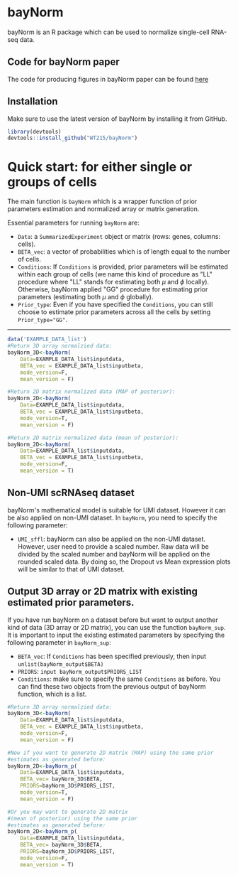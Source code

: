 # bayNorm

bayNorm is an R package which can be used to normalize single-cell RNA-seq data. 

## Code for bayNorm paper
The code for producing figures in bayNorm paper can be found [here](https://github.com/WT215/bayNorm_papercode)

## Installation

Make sure to use the latest version of bayNorm by installing it from GitHub. 


```R
library(devtools)
devtools::install_github("WT215/bayNorm")
```


# Quick start: for either single or groups of cells
The main function is `bayNorm` which is a wrapper function of prior parameters estimation and normalized array or matrix generation. 

Essential parameters for running `bayNorm` are: 

* `Data`: a `SummarizedExperiment` object or matrix (rows: genes, columns: cells). 
* `BETA_vec`: a vector of probabilities which is of length equal to the number of cells. 
* `Conditions`: If `Conditions` is provided, prior parameters will be estimated within each group of cells (we name this kind of procedure as "LL" procedure where "LL" stands for estimating both $\mu$ and $\phi$ locally). Otherwise, bayNorm applied "GG" procedure for estimating prior parameters (estimating both $\mu$ and $\phi$ globally).
* `Prior_type`: Even if you have specified the `Conditions`, you can still choose to estimate prior parameters across all the cells by setting `Prior_type="GG"`.

***

   


```R
data('EXAMPLE_DATA_list')
#Return 3D array normalzied data:
bayNorm_3D<-bayNorm(
    Data=EXAMPLE_DATA_list$inputdata,
    BETA_vec = EXAMPLE_DATA_list$inputbeta,
    mode_version=F,
    mean_version = F)

#Return 2D matrix normalized data (MAP of posterior):
bayNorm_2D<-bayNorm(
    Data=EXAMPLE_DATA_list$inputdata,
    BETA_vec = EXAMPLE_DATA_list$inputbeta,
    mode_version=T,
    mean_version = F)

#Return 2D matrix normalized data (mean of posterior):
bayNorm_2D<-bayNorm(
    Data=EXAMPLE_DATA_list$inputdata,
    BETA_vec = EXAMPLE_DATA_list$inputbeta,
    mode_version=F,
    mean_version = T)
```

## Non-UMI scRNAseq dataset
bayNorm's mathematical model is suitable for UMI dataset. However it can be also applied on non-UMI dataset. In `bayNorm`, you need to specify the following parameter:
* `UMI_sffl`: bayNorm can also be applied on the non-UMI dataset. However, user need to provide a scaled number. Raw data will be divided by the scaled number and bayNorm will be applied on the rounded scaled data. By doing so, the Dropout vs Mean expression plots will be similar to that of UMI dataset.


## Output 3D array or 2D matrix with existing estimated prior parameters.
If you have run bayNorm on a dataset before but want to output another kind of data (3D array or 2D matrix), you can use the function `bayNorm_sup`. It is important to input the existing estimated parameters by specifying the following parameter in `bayNorm_sup`:
* `BETA_vec`: If `Conditions` has been specified previously, then input `unlist(bayNorm_output$BETA)`
* `PRIORS`: `input bayNorm_output$PRIORS_LIST`
* `Conditions`: make sure to specify the same `Conditions` as before.
You can find these two objects from the previous output of bayNorm function, which is a list.

```R
#Return 3D array normalzied data:
bayNorm_3D<-bayNorm(
    Data=EXAMPLE_DATA_list$inputdata,
    BETA_vec = EXAMPLE_DATA_list$inputbeta,
    mode_version=F,
    mean_version = F)

#Now if you want to generate 2D matrix (MAP) using the same prior
#estimates as generated before:
bayNorm_2D<-bayNorm_p(
    Data=EXAMPLE_DATA_list$inputdata,
    BETA_vec= bayNorm_3D$BETA,
    PRIORS=bayNorm_3D$PRIORS_LIST,
    mode_version=T,
    mean_version = F)

#Or you may want to generate 2D matrix 
#(mean of posterior) using the same prior
#estimates as generated before:
bayNorm_2D<-bayNorm_p(
    Data=EXAMPLE_DATA_list$inputdata,
    BETA_vec= bayNorm_3D$BETA,
    PRIORS=bayNorm_3D$PRIORS_LIST,
    mode_version=F,
    mean_version = T)
```

